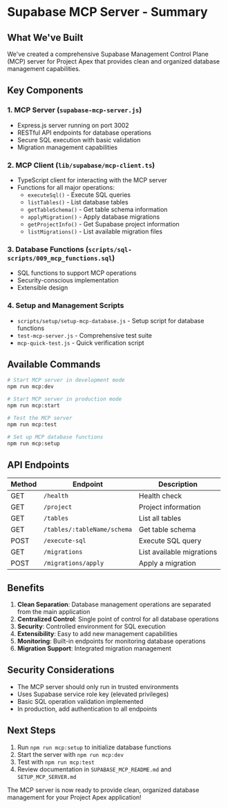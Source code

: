 # Supabase MCP Server - Summary

## What We've Built

We've created a comprehensive Supabase Management Control Plane (MCP) server for Project Apex that provides clean and organized database management capabilities.

## Key Components

### 1. MCP Server (`supabase-mcp-server.js`)
- Express.js server running on port 3002
- RESTful API endpoints for database operations
- Secure SQL execution with basic validation
- Migration management capabilities

### 2. MCP Client (`lib/supabase/mcp-client.ts`)
- TypeScript client for interacting with the MCP server
- Functions for all major operations:
  - `executeSql()` - Execute SQL queries
  - `listTables()` - List database tables
  - `getTableSchema()` - Get table schema information
  - `applyMigration()` - Apply database migrations
  - `getProjectInfo()` - Get Supabase project information
  - `listMigrations()` - List available migration files

### 3. Database Functions (`scripts/sql-scripts/009_mcp_functions.sql`)
- SQL functions to support MCP operations
- Security-conscious implementation
- Extensible design

### 4. Setup and Management Scripts
- `scripts/setup/setup-mcp-database.js` - Setup script for database functions
- `test-mcp-server.js` - Comprehensive test suite
- `mcp-quick-test.js` - Quick verification script

## Available Commands

```bash
# Start MCP server in development mode
npm run mcp:dev

# Start MCP server in production mode
npm run mcp:start

# Test the MCP server
npm run mcp:test

# Set up MCP database functions
npm run mcp:setup
```

## API Endpoints

| Method | Endpoint | Description |
|--------|----------|-------------|
| GET | `/health` | Health check |
| GET | `/project` | Project information |
| GET | `/tables` | List all tables |
| GET | `/tables/:tableName/schema` | Get table schema |
| POST | `/execute-sql` | Execute SQL query |
| GET | `/migrations` | List available migrations |
| POST | `/migrations/apply` | Apply a migration |

## Benefits

1. **Clean Separation**: Database management operations are separated from the main application
2. **Centralized Control**: Single point of control for all database operations
3. **Security**: Controlled environment for SQL execution
4. **Extensibility**: Easy to add new management capabilities
5. **Monitoring**: Built-in endpoints for monitoring database operations
6. **Migration Support**: Integrated migration management

## Security Considerations

- The MCP server should only run in trusted environments
- Uses Supabase service role key (elevated privileges)
- Basic SQL operation validation implemented
- In production, add authentication to all endpoints

## Next Steps

1. Run `npm run mcp:setup` to initialize database functions
2. Start the server with `npm run mcp:dev`
3. Test with `npm run mcp:test`
4. Review documentation in `SUPABASE_MCP_README.md` and `SETUP_MCP_SERVER.md`

The MCP server is now ready to provide clean, organized database management for your Project Apex application!
